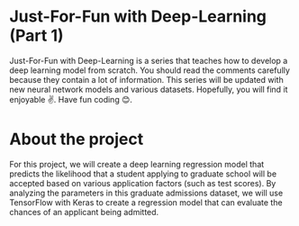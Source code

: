 # Just-For-Fun with Deep-Learning (Part 1)
Just-For-Fun with Deep-Learning is a series that teaches how to develop a deep learning model from scratch. You should read the comments carefully because they contain a lot of information. This series will be updated with new neural network models and various datasets. 
Hopefully, you will find it enjoyable ✌.
Have fun coding 😊.


# About the project
For this project, we will create a deep learning regression model that predicts the likelihood that a student applying to graduate school will be accepted based on various application factors (such as test scores).
By analyzing the parameters in this graduate admissions dataset, we will use TensorFlow with Keras to create a regression model that can evaluate the chances of an applicant being admitted.
